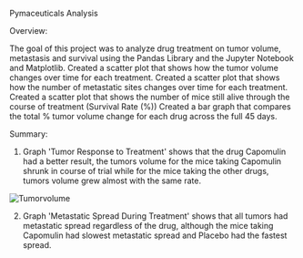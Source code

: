 
Pymaceuticals Analysis

Overview:

The goal of this project was to analyze drug treatment on tumor volume, metastasis and survival using the Pandas Library and the Jupyter Notebook and Matplotlib.
Created a scatter plot that shows how the tumor volume changes over time for each treatment.
Created a scatter plot that shows how the number of metastatic sites changes over time for each treatment.
Created a scatter plot that shows the number of mice still alive through the course of treatment (Survival Rate (%))
Created a bar graph that compares the total % tumor volume change for each drug across the full 45 days.

Summary:

1. Graph 'Tumor Response to Treatment' shows that the drug Capomulin had a better result, the tumors volume for the mice taking Capomulin shrunk in course of trial while for the mice taking the other drugs, tumors volume grew almost with the same rate.

![Tumorvolume](https://user-images.githubusercontent.com/50187921/69074872-d695cb00-09f5-11ea-9360-eac2bfd0fba9.png)



2. Graph 'Metastatic Spread During Treatment' shows that all tumors had metastatic spread regardless of the drug, although the mice taking Capomulin had slowest metastatic spread and Placebo had the fastest spread.

